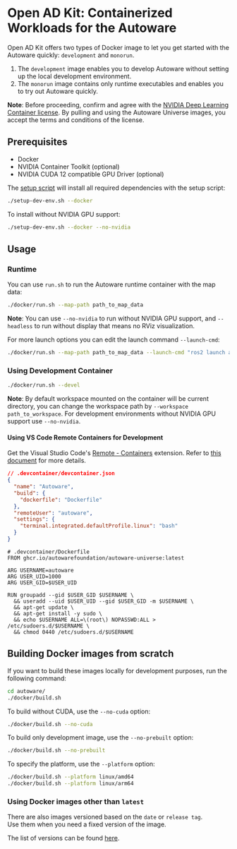 # Open AD Kit: Containerized Workloads for the Autoware

Open AD Kit offers two types of Docker image to let you get started with the Autoware quickly: `development` and `monorun`.

1. The `development` image enables you to develop Autoware without setting up the local development environment.
2. The `monorun` image contains only runtime executables and enables you to try out Autoware quickly.

**Note**: Before proceeding, confirm and agree with the [NVIDIA Deep Learning Container license](https://developer.nvidia.com/ngc/nvidia-deep-learning-container-license). By pulling and using the Autoware Universe images, you accept the terms and conditions of the license.

## Prerequisites

- Docker
- NVIDIA Container Toolkit (optional)
- NVIDIA CUDA 12 compatible GPU Driver (optional)

The [setup script](../setup-dev-env.sh) will install all required dependencies with the setup script:

```bash
./setup-dev-env.sh --docker
```

To install without NVIDIA GPU support:

```bash
./setup-dev-env.sh --docker --no-nvidia
```

## Usage

### Runtime

You can use `run.sh` to run the Autoware runtime container with the map data:

```bash
./docker/run.sh --map-path path_to_map_data
```
**Note**: You can use `--no-nvidia` to run without NVIDIA GPU support, and `--headless` to run without display that means no RViz visualization.

For more launch options you can edit the launch command `--launch-cmd`:

```bash
./docker/run.sh --map-path path_to_map_data --launch-cmd "ros2 launch autoware_launch autoware.launch.xml map_path:=/autoware_map vehicle_model:=sample_vehicle sensor_model:=sample_sensor_kit"
```

### Using Development Container

```bash
./docker/run.sh --devel
```
**Note**: By default workspace mounted on the container will be current directory, you can change the workspace path by `--workspace path_to_workspace`. For development environments without NVIDIA GPU support use `--no-nvidia`.

#### Using VS Code Remote Containers for Development

Get the Visual Studio Code's [Remote - Containers](https://marketplace.visualstudio.com/items?itemName=ms-vscode-remote.remote-containers) extension.
Refer to [this document](https://code.visualstudio.com/remote/advancedcontainers/add-nonroot-user) for more details.

   ```json
   // .devcontainer/devcontainer.json
   {
     "name": "Autoware",
     "build": {
       "dockerfile": "Dockerfile"
     },
     "remoteUser": "autoware",
     "settings": {
       "terminal.integrated.defaultProfile.linux": "bash"
     }
   }
   ```

   ```docker
   # .devcontainer/Dockerfile
   FROM ghcr.io/autowarefoundation/autoware-universe:latest

   ARG USERNAME=autoware
   ARG USER_UID=1000
   ARG USER_GID=$USER_UID

   RUN groupadd --gid $USER_GID $USERNAME \
     && useradd --uid $USER_UID --gid $USER_GID -m $USERNAME \
     && apt-get update \
     && apt-get install -y sudo \
     && echo $USERNAME ALL=\(root\) NOPASSWD:ALL > /etc/sudoers.d/$USERNAME \
     && chmod 0440 /etc/sudoers.d/$USERNAME
   ```

## Building Docker images from scratch

If you want to build these images locally for development purposes, run the following command:

```bash
cd autoware/
./docker/build.sh
```

To build without CUDA, use the `--no-cuda` option:

```bash
./docker/build.sh --no-cuda
```

To build only development image, use the `--no-prebuilt` option:

```bash
./docker/build.sh --no-prebuilt
```

To specify the platform, use the `--platform` option:

```bash
./docker/build.sh --platform linux/amd64
./docker/build.sh --platform linux/arm64
```

### Using Docker images other than `latest`

There are also images versioned based on the `date` or `release tag`.  
Use them when you need a fixed version of the image.

The list of versions can be found [here](https://github.com/autowarefoundation/autoware/packages).

